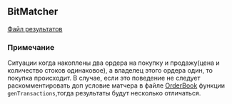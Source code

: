 ## BitMatcher
[Файл результатов](./result.txt)

### Примечание
Ситуации когда накоплены два ордера на покупку и продажу(цена и количество стоков одинаковое), а владелец этого ордера один, то покупка происходит. 
В случае, если это поведение не следует раскомментировать доп условие матчера в файле [OrderBook](src/main/scala/OrderBook.scala)
функции ```genTransactions```,тогда результаты будут несколько отличаться.